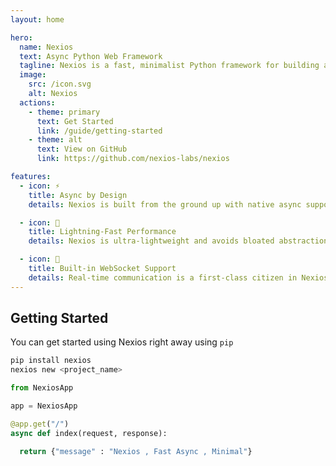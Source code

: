 ```yaml
---
layout: home

hero:
  name: Nexios
  text: Async Python Web Framework
  tagline: Nexios is a fast, minimalist Python framework for building async APIs with clean architecture, zero boilerplate, and a Pythonic feel.
  image:
    src: /icon.svg
    alt: Nexios
  actions:
    - theme: primary
      text: Get Started
      link: /guide/getting-started
    - theme: alt
      text: View on GitHub
      link: https://github.com/nexios-labs/nexios

features:
  - icon: ⚡
    title: Async by Design
    details: Nexios is built from the ground up with native async support, making it perfect for I/O-bound operations like API calls, database access, or file handling. Every route, middleware, and lifecycle hook supports async/await, allowing you to write clean, non-blocking code that scales naturally under heavy loads.

  - icon: 🚀 
    title: Lightning-Fast Performance 
    details: Nexios is ultra-lightweight and avoids bloated abstractions. It uses minimal layers between your code and the core ASGI server, ensuring requests are processed with blazing speed. The focus on performance makes it a great choice for microservices, APIs, and real-time apps where low latency matters.

  - icon: 🔌
    title: Built-in WebSocket Support 
    details: Real-time communication is a first-class citizen in Nexios. With direct WebSocket routing and connection lifecycle handling, you can build features like live chats, notifications, or real-time dashboards without external plugins. Managing WebSocket events is just as simple as defining routes.
---
```



## Getting Started  <Badge type="tip" text="2.4.0" />

You can get started using Nexios right away using `pip`

```sh
pip install nexios
nexios new <project_name>
```



```py [config.js]
from NexiosApp

app = NexiosApp

@app.get("/")
async def index(request, response):

  return {"message" : "Nexios , Fast Async , Minimal"}
```
